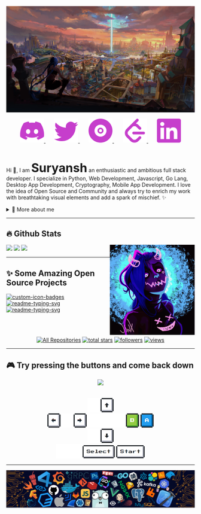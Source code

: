 <img src="images/header.png" width="100%" height="50%"/>

<p align="center">
  <a href="https://discordapp.com/users/840183129288343573" alt="Discord">
  <img src="images/discord.svg"/>
  </a>
  &#8287;&#8287;&#8287;&#8287;&#8287;
  <a href="https://twitter.com/SuriPuri23">
  <img src="images/twitter.svg"/>
  </a>
  &#8287;&#8287;&#8287;&#8287;&#8287;
  <a href="https://music.youtube.com/channel/UCVXKLPdHzzU3ts4Hd9Lxl8g?feature=share" alt="YouTube Music">
    <img src="images/ytmusic.svg"/>
  </a>
  &#8287;&#8287;&#8287;&#8287;&#8287;
  <a href="https://leetcode.com/Suryansh_Codes">
  <img src="images/leetcode.svg"/>
  </a>
  &#8287;&#8287;&#8287;&#8287;&#8287;
  <a href="">
    <img src="images/linkedin.svg"/>
  </a>
  <!-- &#8287;&#8287;&#8287;&#8287;&#8287; -->
  <!-- <a href="https://www.patreon.com/nezukobot"><img width="32px" alt="Patreon" title="Patreon" src="https://i.imgur.com/0uVwkoZ.png"/></a> -->
</p>

<br/>

<p>
  
Hi 👋, I am <font size=6>**Suryansh**</font> an enthusiastic and ambitious full stack developer. I specialize in Python, Web Development, Javascript, Go Lang, Desktop App Development, Cryptography, Mobile App Development. I love the idea of Open Source and Community and always try to enrich my work with breathtaking visual elements and add a spark of mischief. ✨

<div>
<details>
  <summary>🧑 More about me</summary>

-   🔭 I’m currently on a path to contribute to the world with my **Ideas**

-   🌱 I’m currently learning **Anything I find Interesting** 🤓

-   🤝 I’m looking for **People who have the same passion for Open Source and Projects to contribute to**

-   👨‍💻 All of my projects are available at [Suryansh-23](https://github.com/Suryansh-23)

-   💬 Ask me about **Open Source, Web Development, Python, Cryptography, AI & ML,Recreational Maths**

-   📫 Reach me out at **darthvader4u@duck.com**

-   💖 And, Yes I loved **Arcane**

</details>
  
</p>
  
---
## 🔥 Github Stats

<img align="right" width="45%" src="images/jinx-doodle.gif"/>

<a href="https://github.com/Suryansh-23"><img width="50%" src="https://github-readme-stats.vercel.app/api?username=Suryansh-23&theme=radical&title_color=3996fa&show_icons=true"></a>
<img width="50%" src="https://github-readme-streak-stats.herokuapp.com/?user=Suryansh-23&theme=radical&date_format=M%20j%5B%2C%20Y%5D&ring=3996fa&fire=3996fa&sideNums=3996fa"></a>
<a href="https://github.com/Suryansh-23">
<img width="50%" src="https://github-readme-stats-eight-theta.vercel.app/api/top-langs/?username=Suryansh-23&hide=html,css&layout=compact&langs_count=6&theme=radical"/>
</a>

---

## ✨ Some Amazing Open Source Projects

<p align="left">
  <a href="https://github.com/Suryansh-23/Project-Leek"><img width="32%" src="https://denvercoder1-github-readme-stats.vercel.app/api/pin?username=Suryansh-23&repo=Project-Leek&theme=react&bg_color=1F222E&title_color=d93d8d&icon_color=3996fa&hide_border=true&show_icons=true" alt="custom-icon-badges"></a>
  <a href="https://github.com/Suryansh-23/3D-Projectile"><img width="32%" src="https://denvercoder1-github-readme-stats.vercel.app/api/pin/?username=Suryansh-23&repo=3D-Projectile&hide_border=true&bg_color=1F222E&title_color=F85D7F&icon_color=3996fa&theme=react&show_icons=true" alt="readme-typing-svg"></a>
  <a href="https://github.com/Suryansh-23/brainfuck-go"><img width="32%" src="https://denvercoder1-github-readme-stats.vercel.app/api/pin/?username=Suryansh-23&repo=Brainfuck-Go&hide_border=true&bg_color=1F222E&title_color=F85D7F&icon_color=3996fa&theme=react&show_icons=true" alt="readme-typing-svg"></a>
</p>
<p align="center" style="margin-top: 4rem">
  <a href="https://github.com/Suryansh-23?tab=repositories&sort=stargazers"><img alt="All Repositories" title="All Repositories" src="https://custom-icon-badges.herokuapp.com/badge/-All%20Repos-2962FF?style=for-the-badge&logoColor=white&logo=repo"/></a>
  <a href="https://github.com/Suryansh-23?tab=repositories&sort=stargazers">
    <img alt="total stars" title="Total stars on GitHub" src="https://custom-icon-badges.herokuapp.com/badge/dynamic/json?logo=star&host=formatted-dynamic-badges.herokuapp.com&formatter=metric&style=for-the-badge&color=55960c&labelColor=488207&label=stars&query=%24.stars&url=https%3A%2F%2Fapi.github-star-counter.workers.dev%2Fuser%2FSuryansh-23"/></a>
  <a href="https://github.com/Suryansh-23?tab=followers">
    <img alt="followers" title="Follow me on Github" src="https://custom-icon-badges.herokuapp.com/github/followers/Suryansh-23?color=236ad3&labelColor=1155ba&style=for-the-badge&logo=person-add&label=Follow&logoColor=white"/></a>
  <a href="https://github.com/Suryansh-23">
    <img alt="views" title="GitHub profile views" src="https://visitor-badge-reloaded.herokuapp.com/badge?page_id=Suryansh-23&style=for-the-badge&color=7c007c&lcolor=640464&logo=AngelList&logoColor=white"/></a>
</p>

---

## 🎮 Try pressing the buttons and come back down

<div align="center">
<img src="https://toy.aoaoao.me/image" width="300"/>

<br><a href="https://toy.aoaoao.me/control?button=2&callback=https://github.com/Suryansh-23"><img src="https://raw.githubusercontent.com/Suryansh-23/Suryansh-23/main/images/blank.png" width="35"/><img src="https://raw.githubusercontent.com/Suryansh-23/Suryansh-23/main/images/up.png" width="35"/></a>
<br><a href="https://toy.aoaoao.me/control?button=1&callback=https://github.com/Suryansh-23"><img src="https://raw.githubusercontent.com/Suryansh-23/Suryansh-23/main/images/left.png" width="35"/></a><img src="https://raw.githubusercontent.com/Suryansh-23/Suryansh-23/main/images/blank.png" width="35"/><a href="https://toy.aoaoao.me/control?button=0&callback=https://github.com/Suryansh-23"><img src="https://raw.githubusercontent.com/Suryansh-23/Suryansh-23/main/images/right.png" width="35"/></a><img src="https://raw.githubusercontent.com/Suryansh-23/Suryansh-23/main/images/blank.png" width="35"/><img src="https://raw.githubusercontent.com/Suryansh-23/Suryansh-23/main/images/blank.png" width="35"/><img src="https://raw.githubusercontent.com/Suryansh-23/Suryansh-23/main/images/blank.png" width="35"/><a href="https://toy.aoaoao.me/control?button=5&callback=https://github.com/Suryansh-23"><img src="https://raw.githubusercontent.com/Suryansh-23/Suryansh-23/main/images/B.png" width="35"/></a> <a href="https://toy.aoaoao.me/control?button=4&callback=https://github.com/Suryansh-23"><img src="https://raw.githubusercontent.com/Suryansh-23/Suryansh-23/main/images/A.png" width="35"/></a>
<br><a href="https://toy.aoaoao.me/control?button=3&callback=https://github.com/Suryansh-23"><img src="https://raw.githubusercontent.com/Suryansh-23/Suryansh-23/main/images/blank.png" width="35"/><img src="https://raw.githubusercontent.com/Suryansh-23/Suryansh-23/main/images/down.png" width="35"/></a>
<br><img src="https://raw.githubusercontent.com/Suryansh-23/Suryansh-23/main/images/blank.png" width="35"/><img src="https://raw.githubusercontent.com/Suryansh-23/Suryansh-23/main/images/blank.png" width="35"/><a href="https://toy.aoaoao.me/control?button=6&callback=https://github.com/Suryansh-23"><img src="https://raw.githubusercontent.com/Suryansh-23/Suryansh-23/main/images/select.png" height="35"/></a> <a href="https://toy.aoaoao.me/control?button=7&callback=https://github.com/Suryansh-23"><img src="https://raw.githubusercontent.com/Suryansh-23/Suryansh-23/main/images/start.png" height="35" /></a>

  </div>

---

<img src="images/footer.png" width="100%" height="auto"/>
